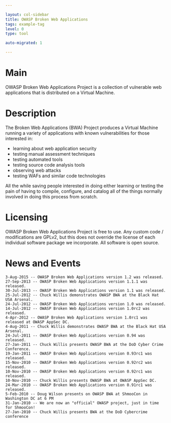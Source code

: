 ```yaml
---

layout: col-sidebar
title: OWASP Broken Web Applications
tags: example-tag
level: 0
type: tool

auto-migrated: 1

---
```


# Main

OWASP Broken Web Applications Project is a collection of vulnerable web applications that is distributed on a Virtual Machine.

# Description

The Broken Web Applications (BWA) Project produces a Virtual Machine running a variety of applications with known vulnerabilities for those interested in:
- learning about web application security
- testing manual assessment techniques
- testing automated tools
- testing source code analysis tools
- observing web attacks
- testing WAFs and similar code technologies

All the while saving people interested in doing either learning or testing the pain of having to compile, configure, and catalog all of the things normally involved in doing this process from scratch.

# Licensing

OWASP Broken Web Applications Project is free to use. Any custom code / modifications are GPLv2, but this does not override the license of each individual software package we incorporate. All software is open source.

# News and Events


    3-Aug-2015 -- OWASP Broken Web Applications version 1.2 was released.
    27-Sep-2013 -- OWASP Broken Web Applications version 1.1.1 was released.
    30-Jul-2013 -- OWASP Broken Web Applications version 1.1 was released.
    25-Jul-2012 -- Chuck Willis demonstrates OWASP BWA at the Black Hat USA Arsenal.
    24-Jul-2012 -- OWASP Broken Web Applications version 1.0 was released.
    14-Jul-2012 -- OWASP Broken Web Applications version 1.0rc2 was released.
    4-Apr-2012 -- OWASP Broken Web Applications version 1.0rc1 was released at OWASP AppSec DC.
    4-Aug-2011 -- Chuck Willis demonstrates OWASP BWA at the Black Hat USA Arsenal.
    24-Jul-2011 -- OWASP Broken Web Applications version 0.94 was released.
    27-Jan-2011 -- Chuck Willis presents OWASP BWA at the DoD Cyber Crime Conference.
    19-Jan-2011 -- OWASP Broken Web Applications version 0.93rc1 was released.
    15-Nov-2010 -- OWASP Broken Web Applications version 0.92rc2 was released.
    10-Nov-2010 -- OWASP Broken Web Applications version 0.92rc1 was released.
    10-Nov-2010 -- Chuck Willis presents OWASP BWA at OWASP AppSec DC.
    24-Mar-2010 -- OWASP Broken Web Applications version 0.91rc1 was released.
    5-Feb-2010 -- Doug Wilson presents on OWASP BWA at ShmooCon in Washington DC at 6 PM
    31-Jan-2010 -- We are now an "official" OWASP project, just in time for ShmooCon!
    27-Jan-2010 -- Chuck Willis presents BWA at the DoD Cybercrime conference




<!-- Standard Chapter Page Template
This is an example of a Project or Chapter page.
Please change these items to indicate the actual information you wish to present. In addition to this information, the 'front-matter' above the text should be modified to reflect your actual information.  An explanation of each of the front-matter items is below:

{front matter for this file}

```
- layout: This is the layout used by project and chapter pages.  You should leave this value as col-sidebar
- title: This is the title of your project or chapter page, usually the name.  For example, OWASP Zed Attack Proxy or OWASP Baltimore
- tags: This is a space-delimited list of tags you associate with your project or chapter.  If you are using tabs, at least one of these tags should be unique in order to be used in the tabs files (an example tab is included in this repo) 
- region: This is the region you are in according to our data
```

{copy for this file (index.md)}
Replace the text above the commented area with your information in the format below:
```
## Welcome
Include some information here about your chapter

## Participation
The Open Web Application Security Project (OWASP) is a nonprofit foundation that works to improve the security of software. All of our projects ,tools, documents, forums, and chapters are free and open to anyone interested in improving application security. 

Chapters are led by local leaders in accordance with the [Chapter Leader Handbook](/www-policy/rules-of-procedure/chapter-handbook). Financial contributions should only be made online using the authorized online donation button. To be a SPEAKER at ANY OWASP Chapter in the world simply review the [speaker agreement](/www-policy/speaker-agreement) and then contact the local chapter leader with details of what OWASP Project, independent research, or related software security topic you would like to present.

Everyone is welcome and encouraged to participate in our [Projects](/projects), [Local Chapters](/chapters), [Events](/events), [Online Groups](https://groups.google.com/a/owasp.com/){:target='_blank'}, and [Community Slack Channel](https://owasp.slack.com/){:target='_blank'}. We especially encourage diversity in all our initiatives. OWASP is a fantastic place to learn about application security, to network, and even to build your reputation as an expert. We also encourage you to be [become a member](/membership) or consider a [donation](/donate) to support our ongoing work.

## Local News
- Meeting Location
- Everyone is welcome to join us at our chapter meetings.

```
{info.md}

This separate file is where you should place links to your Google Group and Meetup page. It will be automatically rendered in the column sidebar.

{leaders.md}

Another separate file that should simply include each leaders name with mailto link as a list. It will also be automatically rendered in the column sidebar.

-->
